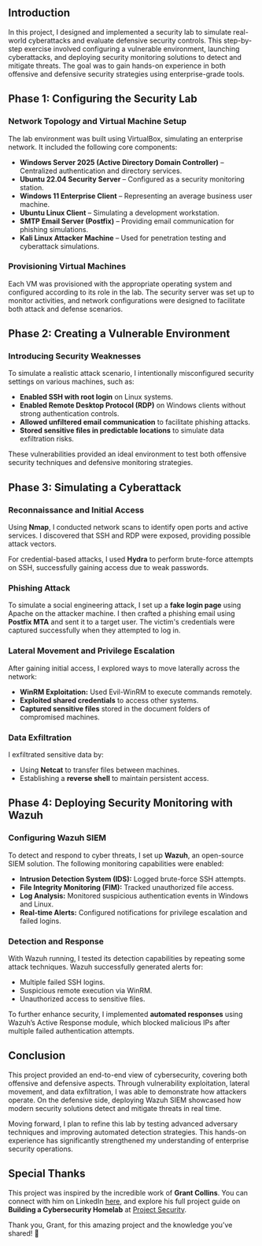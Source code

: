 ## Introduction  
In this project, I designed and implemented a security lab to simulate real-world cyberattacks and evaluate defensive security controls. This step-by-step exercise involved configuring a vulnerable environment, launching cyberattacks, and deploying security monitoring solutions to detect and mitigate threats. The goal was to gain hands-on experience in both offensive and defensive security strategies using enterprise-grade tools.  



## Phase 1: Configuring the Security Lab  

### Network Topology and Virtual Machine Setup  
The lab environment was built using VirtualBox, simulating an enterprise network. It included the following core components:  

- **Windows Server 2025 (Active Directory Domain Controller)** – Centralized authentication and directory services.  
- **Ubuntu 22.04 Security Server** – Configured as a security monitoring station.  
- **Windows 11 Enterprise Client** – Representing an average business user machine.  
- **Ubuntu Linux Client** – Simulating a development workstation.  
- **SMTP Email Server (Postfix)** – Providing email communication for phishing simulations.  
- **Kali Linux Attacker Machine** – Used for penetration testing and cyberattack simulations.  

### Provisioning Virtual Machines  
Each VM was provisioned with the appropriate operating system and configured according to its role in the lab. The security server was set up to monitor activities, and network configurations were designed to facilitate both attack and defense scenarios.  



## Phase 2: Creating a Vulnerable Environment  

### Introducing Security Weaknesses  
To simulate a realistic attack scenario, I intentionally misconfigured security settings on various machines, such as:  

- **Enabled SSH with root login** on Linux systems.  
- **Enabled Remote Desktop Protocol (RDP)** on Windows clients without strong authentication controls.  
- **Allowed unfiltered email communication** to facilitate phishing attacks.  
- **Stored sensitive files in predictable locations** to simulate data exfiltration risks.  

These vulnerabilities provided an ideal environment to test both offensive security techniques and defensive monitoring strategies.  



## Phase 3: Simulating a Cyberattack  

### Reconnaissance and Initial Access  
Using **Nmap**, I conducted network scans to identify open ports and active services. I discovered that SSH and RDP were exposed, providing possible attack vectors.  

For credential-based attacks, I used **Hydra** to perform brute-force attempts on SSH, successfully gaining access due to weak passwords.  

### Phishing Attack  
To simulate a social engineering attack, I set up a **fake login page** using Apache on the attacker machine. I then crafted a phishing email using **Postfix MTA** and sent it to a target user. The victim's credentials were captured successfully when they attempted to log in.  

### Lateral Movement and Privilege Escalation  
After gaining initial access, I explored ways to move laterally across the network:  

- **WinRM Exploitation:** Used Evil-WinRM to execute commands remotely.  
- **Exploited shared credentials** to access other systems.  
- **Captured sensitive files** stored in the document folders of compromised machines.  

### Data Exfiltration  
I exfiltrated sensitive data by:  

- Using **Netcat** to transfer files between machines.  
- Establishing a **reverse shell** to maintain persistent access.  


## Phase 4: Deploying Security Monitoring with Wazuh  

### Configuring Wazuh SIEM  
To detect and respond to cyber threats, I set up **Wazuh**, an open-source SIEM solution. The following monitoring capabilities were enabled:  

- **Intrusion Detection System (IDS):** Logged brute-force SSH attempts.  
- **File Integrity Monitoring (FIM):** Tracked unauthorized file access.  
- **Log Analysis:** Monitored suspicious authentication events in Windows and Linux.  
- **Real-time Alerts:** Configured notifications for privilege escalation and failed logins.  

### Detection and Response  
With Wazuh running, I tested its detection capabilities by repeating some attack techniques. Wazuh successfully generated alerts for:  

- Multiple failed SSH logins.  
- Suspicious remote execution via WinRM.  
- Unauthorized access to sensitive files.  

To further enhance security, I implemented **automated responses** using Wazuh’s Active Response module, which blocked malicious IPs after multiple failed authentication attempts.  



## Conclusion  
This project provided an end-to-end view of cybersecurity, covering both offensive and defensive aspects. Through vulnerability exploitation, lateral movement, and data exfiltration, I was able to demonstrate how attackers operate. On the defensive side, deploying Wazuh SIEM showcased how modern security solutions detect and mitigate threats in real time.  

Moving forward, I plan to refine this lab by testing advanced adversary techniques and improving automated detection strategies. This hands-on experience has significantly strengthened my understanding of enterprise security operations.  



## Special Thanks  
This project was inspired by the incredible work of **Grant Collins**. You can connect with him on LinkedIn [here](https://www.linkedin.com/in/collinsinfosec/), and explore his full project guide on **Building a Cybersecurity Homelab** at [Project Security](https://projectsecurity.teachable.com/p/build-a-cybersecurity-homelab-a-practical-guide-to-offense-defense-enterprise-101).  

Thank you, Grant, for this amazing project and the knowledge you’ve shared! 🚀  


